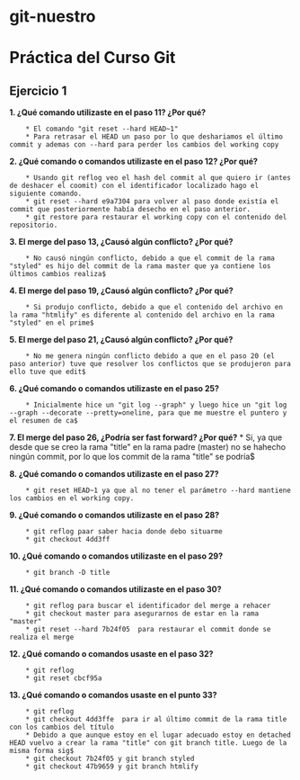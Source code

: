 # git-nuestro
# Práctica del Curso Git

## Ejercicio 1


**1. ¿Qué comando utilizaste en el paso 11? ¿Por qué?**

        * El comando "git reset --hard HEAD~1"
        * Para retrasar el HEAD un paso por lo que deshariamos el último commit y ademas con --hard para perder los cambios del working copy

**2. ¿Qué comando o comandos utilizaste en el paso 12? ¿Por qué?**

        * Usando git reflog veo el hash del commit al que quiero ir (antes de deshacer el coomit) con el identificador localizado hago el siguiente comando.
        * git reset --hard e9a7304 para volver al paso donde existía el commit que posteriormente había desecho en el paso anterior.
        * git restore para restaurar el working copy con el contenido del repositorio.

**3. El merge del paso 13, ¿Causó algún conflicto? ¿Por qué?**

        * No causó ningún conflicto, debido a que el commit de la rama "styled" es hijo del commit de la rama master que ya contiene los últimos cambios realiza$

**4. El merge del paso 19, ¿Causó algún conflicto? ¿Por qué?**

        * Si produjo conflicto, debido a que el contenido del archivo en la rama "htmlify" es diferente al contenido del archivo en la rama "styled" en el prime$

**5. El merge del paso 21, ¿Causó algún conflicto? ¿Por qué?**

        * No me genera ningún conflicto debido a que en el paso 20 (el paso anterior) tuve que resolver los conflictos que se produjeron para ello tuve que edit$

**6. ¿Qué comando o comandos utilizaste en el paso 25?**

        * Inicialmente hice un "git log --graph" y luego hice un "git log --graph --decorate --pretty=oneline, para que me muestre el puntero y el resumen de ca$

**7. El merge del paso 26, ¿Podría ser fast forward? ¿Por qué?**
      * Si, ya que desde que se creo la rama "title" en la rama padre (master) no se hahecho ningún commit, por lo que los commit de la rama "title" se podría$

**8. ¿Qué comando o comandos utilizaste en el paso 27?**

        * git reset HEAD~1 ya que al no tener el parámetro --hard mantiene los cambios en el working copy.

**9. ¿Qué comando o comandos utilizaste en el paso 28?**

        * git reflog paar saber hacia donde debo situarme
        * git checkout 4dd3ff

**10. ¿Qué comando o comandos utilizaste en el paso 29?**

        * git branch -D title

**11. ¿Qué comando o comandos utilizaste en el paso 30?**

        * git reflog para buscar el identificador del merge a rehacer
        * git checkout master para asegurarnos de estar en la rama "master"
        * git reset --hard 7b24f05  para restaurar el commit donde se realiza el merge

**12. ¿Qué comando o comandos usaste en el paso 32?**

        * git reflog
        * git reset cbcf95a

**13. ¿Qué comando o comandos usaste en el punto 33?**

        * git reflog
        * git checkout 4dd3ffe  para ir al último commit de la rama title con los cambios del título
        * Debido a que aunque estoy en el lugar adecuado estoy en detached HEAD vuelvo a crear la rama "title" con git branch title. Luego de la misma forma sig$
        * git checkout 7b24f05 y git branch styled
        * git checkout 47b9659 y git branch htmlify


 
